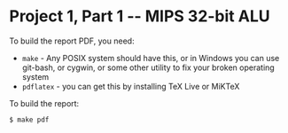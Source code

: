# Project 1, Part 1 -- MIPS 32-bit ALU

To build the report PDF, you need:

 - `make` - Any POSIX system should have this, or in Windows you can use git-bash, or cygwin, or some other utility to fix your broken operating system
 - `pdflatex` - you can get this by installing TeX Live or MiKTeX

To build the report:

```sh
$ make pdf
```
